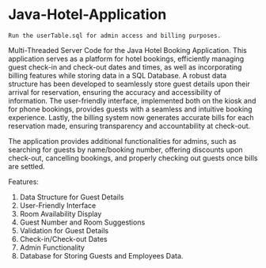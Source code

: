 # Java-Hotel-Application

`Run the userTable.sql for admin access and billing purposes.`

 Multi-Threaded Server Code for the Java Hotel Booking Application. This application serves as a platform for hotel bookings, efficiently managing guest check-in and check-out dates and times, as well as incorporating billing features while storing data in a SQL Database. A robust data structure has been developed to seamlessly store guest details upon their arrival for reservation, ensuring the accuracy and accessibility of information. The user-friendly interface, implemented both on the kiosk and for phone bookings, provides guests with a seamless and intuitive booking experience. Lastly, the billing system now generates accurate bills for each reservation made, ensuring transparency and accountability at check-out.

 The application provides additional functionalities for admins, such as searching for guests by name/booking number, offering discounts upon check-out, cancelling bookings, and properly checking out guests once bills are settled.

Features:
1. Data Structure for Guest Details
2. User-Friendly Interface
3. Room Availability Display
4. Guest Number and Room Suggestions
5. Validation for Guest Details
6. Check-in/Check-out Dates
7. Admin Functionality
8. Database for Storing Guests and Employees Data.
